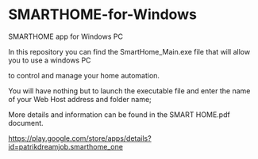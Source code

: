# SMARTHOME-for-Windows
SMARTHOME app for Windows PC

In this repository you can find the SmartHome_Main.exe file that will allow you to use a windows PC 

to control and manage your home automation.

You will have nothing but to launch the executable file and enter the name of your Web Host address and folder name;

More details and information can be found in the SMART HOME.pdf document.

https://play.google.com/store/apps/details?id=patrikdreamjob.smarthome_one

